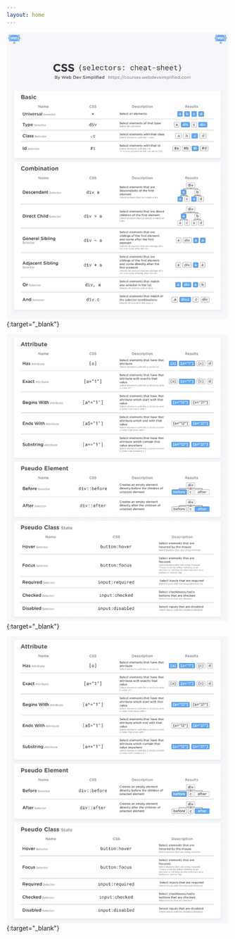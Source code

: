 ```yaml
---
layout: home
---
```


[![Page 1](/assets/img/css-selectors-cheat-sheet-1.jpg)](/assets/img/css-selectors-cheat-sheet-1.jpg){:target="_blank"}

[![Page 2](/assets/img/css-selectors-cheat-sheet-2.jpg)](/assets/img/css-selectors-cheat-sheet-2.jpg){:target="_blank"}

[![Page 3](/assets/img/css-selectors-cheat-sheet-2.jpg)](/assets/img/css-selectors-cheat-sheet-2.jpg){:target="_blank"}
